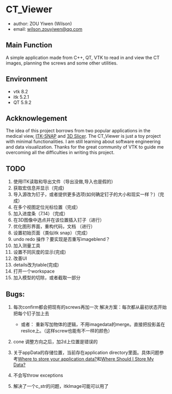 # CT_Viewer

- author: ZOU Yiwen (Wilson)
- email: wilson.zouyiwen@qq.com

## Main Function

A simple application made from C++, QT, VTK to read in and view the CT images, planning the screws and some other utilities.

## Environment

- vtk 8.2
- itk 5.2.1
- QT 5.9.2

## Ackknowlegement

The idea of this project borrows from two popular applications in the medical view, [ITK-SNAP](http://www.itksnap.org/pmwiki/pmwiki.php) and [3D Slicer](https://www.slicer.org/). The CT_Viewer is just a toy project with minimal functionalities. I am still learning about software engineering and data visualization. Thanks for the great community of VTK to guide me overcoming all the difficulties in writing this project.

## TODO

1. 使用ITK读取和导出文件（导出没做,导入也是假的）
2. 获取宏信息并显示（完成)
3. 导入源改为钉子，或者提供更多选项(如何确定钉子的大小和现实一样？)（完成）
4. 在多个视图定位光标位置（完成）
5. 加入进度条（7.14）（完成）
6. 在3D图像中选点并在该位置插入钉子（进行）
7. 优化图形界面，重构代码，文档 （进行）
8. 设置初始页面（类似itk snap）（完成）
9. undo redo 操作？要实现是否重写imageblend？
10. 加入测量工具
11. 设置不同灰度的显示(完成)
12. 改善UI
13. details改为table(完成)
14. 打开一个workspace
15. 加入模型的切除，或者截取一部分

## Bugs:

1. 每次confirm都会把现有的screws再加一次
    解决方案：每次都从最初状态开始把每个钉子加上去
    - 或者： 重新写加物体的逻辑，不用imagedata的merge。直接把投影盖在reslice上。（这样screw也能有不一样的颜色）

2. cone 调整方向之后，加2d上位置是错误的

3. 关于appData的存储位置，当前存在application directory里面。具体问题参考[Where to store your application data?](https://putridparrot.com/blog/where-to-store-your-application-data/)和[Where Should I Store My Data?](https://www.codeproject.com/Tips/370232/Where-Should-I-Store-My-Data)

4. 不会写throw exceptions

5. 解决了一个c_str的问题，itkImage可能可以用了